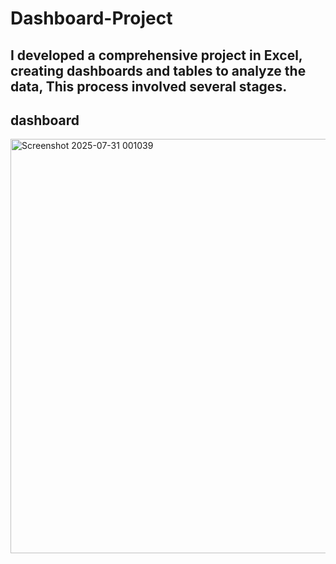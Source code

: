 # Dashboard-Project
I developed a comprehensive project in Excel, creating dashboards and tables to analyze the data, This process involved several stages.
-

## dashboard
<img width="1476" height="663" alt="Screenshot 2025-07-31 001039" src="https://github.com/user-attachments/assets/19d81f70-f345-4605-b01f-0beb0f227f37" />

